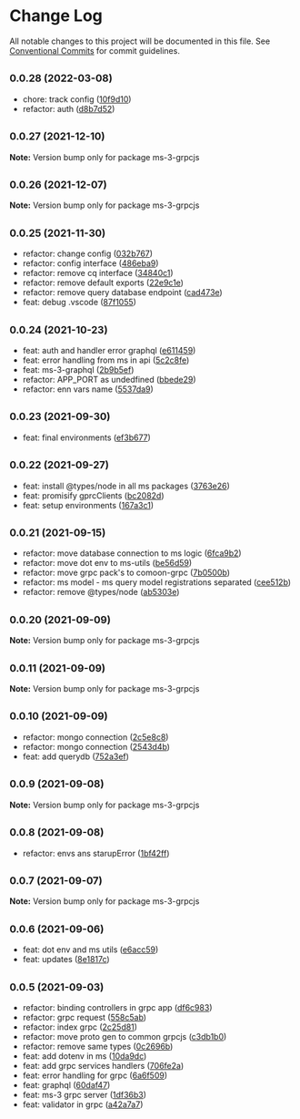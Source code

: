 # Change Log

All notable changes to this project will be documented in this file.
See [Conventional Commits](https://conventionalcommits.org) for commit guidelines.

## <small>0.0.28 (2022-03-08)</small>

* chore: track config ([10f9d10](https://github.com/gmahechas/erp/commit/10f9d10))
* refactor: auth ([d8b7d52](https://github.com/gmahechas/erp/commit/d8b7d52))





## <small>0.0.27 (2021-12-10)</small>

**Note:** Version bump only for package ms-3-grpcjs





## <small>0.0.26 (2021-12-07)</small>

**Note:** Version bump only for package ms-3-grpcjs





## <small>0.0.25 (2021-11-30)</small>

* refactor: change config ([032b767](https://github.com/gmahechas/erp/commit/032b767))
* refactor: config interface ([486eba9](https://github.com/gmahechas/erp/commit/486eba9))
* refactor: remove cq interface ([34840c1](https://github.com/gmahechas/erp/commit/34840c1))
* refactor: remove default exports ([22e9c1e](https://github.com/gmahechas/erp/commit/22e9c1e))
* refactor: remove query database endpoint ([cad473e](https://github.com/gmahechas/erp/commit/cad473e))
* feat: debug .vscode ([87f1055](https://github.com/gmahechas/erp/commit/87f1055))





## <small>0.0.24 (2021-10-23)</small>

* feat: auth and handler error graphql ([e611459](https://github.com/gmahechas/erp/commit/e611459))
* feat: error handling from ms in api ([5c2c8fe](https://github.com/gmahechas/erp/commit/5c2c8fe))
* feat: ms-3-graphql ([2b9b5ef](https://github.com/gmahechas/erp/commit/2b9b5ef))
* refactor: APP_PORT as undedfined ([bbede29](https://github.com/gmahechas/erp/commit/bbede29))
* refactor: enn vars name ([5537da9](https://github.com/gmahechas/erp/commit/5537da9))





## <small>0.0.23 (2021-09-30)</small>

* feat: final environments ([ef3b677](https://github.com/gmahechas/erp/commit/ef3b677))





## <small>0.0.22 (2021-09-27)</small>

* feat: install @types/node in all ms packages ([3763e26](https://github.com/gmahechas/erp/commit/3763e26))
* feat: promisify gprcClients ([bc2082d](https://github.com/gmahechas/erp/commit/bc2082d))
* feat: setup environments ([167a3c1](https://github.com/gmahechas/erp/commit/167a3c1))





## <small>0.0.21 (2021-09-15)</small>

* refactor: move database connection to ms logic ([6fca9b2](https://github.com/gmahechas/erp/commit/6fca9b2))
* refactor: move dot env to ms-utils ([be56d59](https://github.com/gmahechas/erp/commit/be56d59))
* refactor: move grpc pack's to comoon-grpc ([7b0500b](https://github.com/gmahechas/erp/commit/7b0500b))
* refactor: ms model - ms query model registrations separated ([cee512b](https://github.com/gmahechas/erp/commit/cee512b))
* refactor: remove @types/node ([ab5303e](https://github.com/gmahechas/erp/commit/ab5303e))





## <small>0.0.20 (2021-09-09)</small>

**Note:** Version bump only for package ms-3-grpcjs





## <small>0.0.11 (2021-09-09)</small>

**Note:** Version bump only for package ms-3-grpcjs





## <small>0.0.10 (2021-09-09)</small>

* refactor: mongo connection ([2c5e8c8](https://github.com/gmahechas/erp/commit/2c5e8c8))
* refactor: mongo connection ([2543d4b](https://github.com/gmahechas/erp/commit/2543d4b))
* feat: add querydb ([752a3ef](https://github.com/gmahechas/erp/commit/752a3ef))





## <small>0.0.9 (2021-09-08)</small>

**Note:** Version bump only for package ms-3-grpcjs





## <small>0.0.8 (2021-09-08)</small>

* refactor: envs ans starupError ([1bf42ff](https://github.com/gmahechas/erp/commit/1bf42ff))





## <small>0.0.7 (2021-09-07)</small>

**Note:** Version bump only for package ms-3-grpcjs





## <small>0.0.6 (2021-09-06)</small>

* feat: dot env and ms utils ([e6acc59](https://github.com/gmahechas/erp/commit/e6acc59))
* feat: updates ([8e1817c](https://github.com/gmahechas/erp/commit/8e1817c))





## <small>0.0.5 (2021-09-03)</small>

* refactor: binding controllers in grpc app ([df6c983](https://github.com/gmahechas/erp/commit/df6c983))
* refactor: grpc request ([558c5ab](https://github.com/gmahechas/erp/commit/558c5ab))
* refactor: index grpc ([2c25d81](https://github.com/gmahechas/erp/commit/2c25d81))
* refactor: move proto gen to common grpcjs ([c3db1b0](https://github.com/gmahechas/erp/commit/c3db1b0))
* refactor: remove same types ([0c2696b](https://github.com/gmahechas/erp/commit/0c2696b))
* feat: add dotenv in ms ([10da9dc](https://github.com/gmahechas/erp/commit/10da9dc))
* feat: add grpc services handlers ([706fe2a](https://github.com/gmahechas/erp/commit/706fe2a))
* feat: error handling for grpc ([6a6f509](https://github.com/gmahechas/erp/commit/6a6f509))
* feat: graphql ([60daf47](https://github.com/gmahechas/erp/commit/60daf47))
* feat: ms-3 grpc server ([1df36b3](https://github.com/gmahechas/erp/commit/1df36b3))
* feat: validator in grpc ([a42a7a7](https://github.com/gmahechas/erp/commit/a42a7a7))
